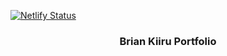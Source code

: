
[![Netlify Status](https://api.netlify.com/api/v1/badges/cd998188-5568-46f3-a0e9-25a66de2f780/deploy-status)](https://app.netlify.com/sites/brian-kiiru-portifolio/deploys)

<h3 align="center">
  Brian Kiiru Portfolio
</h3>

